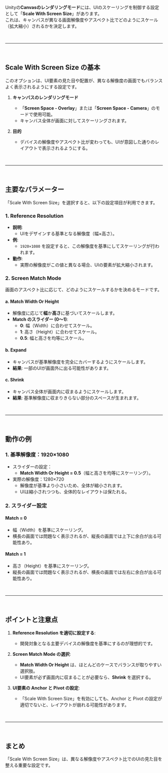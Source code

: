 Unityの**Canvasのレンダリングモード**には、UIのスケーリングを制御する設定として「**Scale With Screen Size**」があります。  
これは、キャンバスが異なる画面解像度やアスペクト比でどのようにスケール（拡大縮小）されるかを決定します。

<br>

---

<br>

## **Scale With Screen Size の基本**
このオプションは、UI要素の見た目や配置が、異なる解像度の画面でもバランスよく表示されるようにする設定です。

1. **キャンバスのレンダリングモード**
   - 「**Screen Space - Overlay**」または「**Screen Space - Camera**」のモードで使用可能。
   - キャンバス全体が画面に対してスケーリングされます。

2. **目的**
   - デバイスの解像度やアスペクト比が変わっても、UIが意図した通りのレイアウトで表示されるようにする。

<br>

---

<br>

## **主要なパラメーター**
「Scale With Screen Size」を選択すると、以下の設定項目が利用できます。

### **1. Reference Resolution**
- **説明**:  
  - UIをデザインする基準となる解像度（幅×高さ）。
- **例**: 
  - `1920×1080` を設定すると、この解像度を基準にしてスケーリングが行われます。
- **動作**:
  - 実際の解像度がこの値と異なる場合、UIの要素が拡大縮小されます。

### **2. Screen Match Mode**
画面のアスペクト比に応じて、どのようにスケールするかを決めるモードです。

#### **a. Match Width Or Height**
- 解像度に応じて**幅**か**高さ**に基づいてスケールします。
- **Match のスライダー (0～1)**:
  - **0**: 幅（Width）に合わせてスケール。
  - **1**: 高さ（Height）に合わせてスケール。
  - **0.5**: 幅と高さを均等にスケール。

#### **b. Expand**
- キャンバスが基準解像度を完全にカバーするようにスケールします。
- **結果**: 一部のUIが画面外に出る可能性があります。

#### **c. Shrink**
- キャンバス全体が画面内に収まるようにスケールします。
- **結果**: 基準解像度に収まりきらない部分のスペースが生まれます。

<br>

---

<br>

## **動作の例**
### **1. 基準解像度：1920×1080**
- スライダーの設定：
  - **Match Width Or Height = 0.5**（幅と高さを均等にスケーリング）。
- 実際の解像度：1280×720
  - 解像度が基準より小さいため、全体が縮小されます。
  - UIは縮小されつつも、全体的なレイアウトは保たれる。

### **2. スライダー設定**
#### **Match = 0**
- 幅（Width）を基準にスケーリング。
- 横長の画面では問題なく表示されるが、縦長の画面では上下に余白が出る可能性あり。

#### **Match = 1**
- 高さ（Height）を基準にスケーリング。
- 縦長の画面では問題なく表示されるが、横長の画面では左右に余白が出る可能性あり。

<br>

---

<br>

## **ポイントと注意点**
1. **Reference Resolution を適切に設定する**:
   - 開発対象となる主要デバイスの解像度を基準にするのが理想的です。

2. **Screen Match Mode の選択**:
   - **Match Width Or Height** は、ほとんどのケースでバランスが取りやすい選択肢。
   - UI要素が必ず画面内に収まることが必要なら、**Shrink** を選択する。

3. **UI要素の Anchor と Pivot の設定**:
   - 「Scale With Screen Size」を有効にしても、Anchor と Pivot の設定が適切でないと、レイアウトが崩れる可能性があります。

<br>

---

<br>

## **まとめ**
「Scale With Screen Size」は、異なる解像度やアスペクト比でのUIの見た目を整える重要な設定です。  
